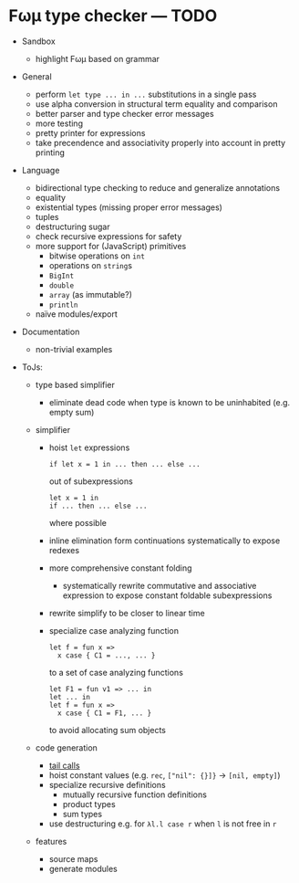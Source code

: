 # Fωμ type checker &mdash; TODO

- Sandbox
  - highlight Fωμ based on grammar
- General
  - perform `let type ... in ...` substitutions in a single pass
  - use alpha conversion in structural term equality and comparison
  - better parser and type checker error messages
  - more testing
  - pretty printer for expressions
  - take precendence and associativity properly into account in pretty printing
- Language
  - bidirectional type checking to reduce and generalize annotations
  - equality
  - existential types (missing proper error messages)
  - tuples
  - destructuring sugar
  - check recursive expressions for safety
  - more support for (JavaScript) primitives
    - bitwise operations on `int`
    - operations on `string`s
    - `BigInt`
    - `double`
    - `array` (as immutable?)
    - `println`
  - naïve modules/export
- Documentation
  - non-trivial examples
- ToJs:

  - type based simplifier
    - eliminate dead code when type is known to be uninhabited (e.g. empty sum)
  - simplifier

    - hoist `let` expressions

      ```
      if let x = 1 in ... then ... else ...
      ```

      out of subexpressions

      ```
      let x = 1 in
      if ... then ... else ...
      ```

      where possible

    - inline elimination form continuations systematically to expose redexes

    - more comprehensive constant folding

      - systematically rewrite commutative and associative expression to expose
        constant foldable subexpressions

    - rewrite simplify to be closer to linear time
    - specialize case analyzing function

      ```
      let f = fun x =>
        x case { C1 = ..., ... }
      ```

      to a set of case analyzing functions

      ```
      let F1 = fun v1 => ... in
      let ... in
      let f = fun x =>
        x case { C1 = F1, ... }
      ```

      to avoid allocating sum objects

  - code generation
    - [tail calls](https://stackoverflow.com/a/54721813)
    - hoist constant values (e.g. `rec`, `["nil": {}]}` -> `[nil, empty]`)
    - specialize recursive definitions
      - mutually recursive function definitions
      - product types
      - sum types
    - use destructuring e.g. for `λl.l case r` when `l` is not free in `r`
  - features
    - source maps
    - generate modules
